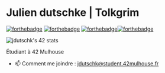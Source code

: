 # Julien dutschke | Tolkgrim

[![forthebadge](http://forthebadge.com/images/badges/built-with-love.svg)](http://forthebadge.com)  [![forthebadge](https://forthebadge.com/images/badges/built-with-swag.svg)](http://forthebadge.com)
[![forthebadge](https://forthebadge.com/images/badges/made-with-c.svg)](https://forthebadge.com)[![forthebadge](https://forthebadge.com/images/badges/powered-by-coffee.svg)](https://forthebadge.com)

<img src="https://badge.mediaplus.ma/greenbinary/jdutschk?1337Badge=off" alt="jdutschk's 42 stats" /></a>

Étudiant à 42 Mulhouse


- 📫 Comment me joindre : jdutschk@student.42mulhouse.fr
